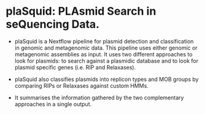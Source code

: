 # plaSquid: PLAsmid Search in seQuencing Data.

- plaSquid is a Nextflow pipeline for plasmid detection and classification in genomic and metagenomic data. This pipeline uses either genomic or metagenomic assemblies as input. It uses two different approaches to look for plasmids: to search against a plasmidic database and to look for plasmid specific genes (i.e. RIP and Relaxases).

- plaSquid also classifies plasmids into replicon types and MOB groups by comparing RIPs or Relaxases against custom HMMs. 

- It summarises the information gathered by the two complementary approaches in a single output. 



